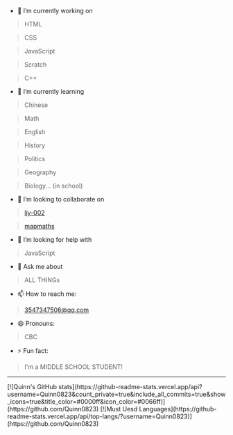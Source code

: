 - 🔭 I’m currently working on 
>HTML

>CSS

>JavaScript

>Scratch

>C++
- 🌱 I’m currently learning
>Chinese

>Math

>English

>History

>Politics

>Geography

>Biology... (in school)
- 👯 I’m looking to collaborate on
>[ljy-002](https://github.com/ljy-002)

>[mapmaths](https://github.com/MapMaths)
- 🤔 I’m looking for help with
>JavaScript
- 💬 Ask me about
>ALL THINGs
- 📫 How to reach me: 
>3547347506@qq.com
- 😄 Pronouns: 
>CBC
- ⚡ Fun fact: 
>I'm a MIDDLE SCHOOL STUDENT!
<hr>
[![Quinn's GitHub stats](https://github-readme-stats.vercel.app/api?username=Quinn0823&count_private=true&include_all_commits=true&show_icons=true&title_color=#0000ff&icon_color=#0066ff)](https://github.com/Quinn0823)
[![Must Uesd Languages](https://github-readme-stats.vercel.app/api/top-langs/?username=Quinn0823)](https://github.com/Quinn0823)

<!--
### Hi there 👋
- 🔭 I’m currently working on ...
- 🌱 I’m currently learning ...
- 👯 I’m looking to collaborate on ...
- 🤔 I’m looking for help with ...
- 💬 Ask me about ...
- 📫 How to reach me: ...
- 😄 Pronouns: ...
- ⚡ Fun fact: ...
-->